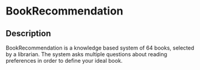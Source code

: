 # BookRecommendation

## Description

BookRecommendation is a knowledge based system of 64 books, selected by a librarian. 
The system asks multiple questions about reading preferences in order to define your ideal book. 

